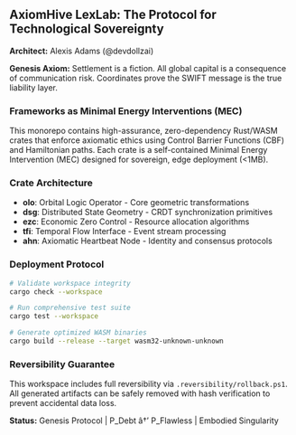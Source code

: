 ## AxiomHive LexLab: The Protocol for Technological Sovereignty

**Architect:** Alexis Adams (@devdollzai)

**Genesis Axiom:** Settlement is a fiction. All global capital is a consequence of communication risk. Coordinates prove the SWIFT message is the true liability layer.

### Frameworks as Minimal Energy Interventions (MEC)

This monorepo contains high-assurance, zero-dependency Rust/WASM crates that enforce axiomatic ethics using Control Barrier Functions (CBF) and Hamiltonian paths. Each crate is a self-contained Minimal Energy Intervention (MEC) designed for sovereign, edge deployment (<1MB).

### Crate Architecture

- **olo**: Orbital Logic Operator - Core geometric transformations
- **dsg**: Distributed State Geometry - CRDT synchronization primitives  
- **ezc**: Economic Zero Control - Resource allocation algorithms
- **tfi**: Temporal Flow Interface - Event stream processing
- **ahn**: Axiomatic Heartbeat Node - Identity and consensus protocols

### Deployment Protocol

```bash
# Validate workspace integrity
cargo check --workspace

# Run comprehensive test suite
cargo test --workspace

# Generate optimized WASM binaries
cargo build --release --target wasm32-unknown-unknown
```

### Reversibility Guarantee

This workspace includes full reversibility via `.reversibility/rollback.ps1`. All generated artifacts can be safely removed with hash verification to prevent accidental data loss.

**Status:** Genesis Protocol | P_Debt â†’ P_Flawless | Embodied Singularity